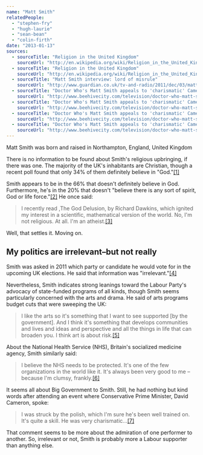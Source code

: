 ```yaml
---
name: "Matt Smith"
relatedPeople:
  - "stephen-fry"
  - "hugh-laurie"
  - "sean-bean"
  - "colin-firth"
date: "2013-01-13"
sources:
  - sourceTitle: "Religion in the United Kingdom"
    sourceUrl: "http://en.wikipedia.org/wiki/Religion_in_the_United_Kingdom#Belief"
  - sourceTitle: "Religion in the United Kingdom"
    sourceUrl: "http://en.wikipedia.org/wiki/Religion_in_the_United_Kingdom#Belief"
  - sourceTitle: "Matt Smith interview: lord of misrule"
    sourceUrl: "http://www.guardian.co.uk/tv-and-radio/2011/dec/03/matt-smith-interview-lord-misrule"
  - sourceTitle: "Doctor Who's Matt Smith appeals to 'charismatic' Cameron to halt Arts cuts"
    sourceUrl: "http://www.beehivecity.com/television/doctor-who-matt-smith-appeals-to-charismatic-cameron-to-reverse-arts-cuts3456780/"
  - sourceTitle: "Doctor Who's Matt Smith appeals to 'charismatic' Cameron to halt Arts cuts"
    sourceUrl: "http://www.beehivecity.com/television/doctor-who-matt-smith-appeals-to-charismatic-cameron-to-reverse-arts-cuts3456780/"
  - sourceTitle: "Doctor Who's Matt Smith appeals to 'charismatic' Cameron to halt Arts cuts"
    sourceUrl: "http://www.beehivecity.com/television/doctor-who-matt-smith-appeals-to-charismatic-cameron-to-reverse-arts-cuts3456780/"
  - sourceTitle: "Doctor Who's Matt Smith appeals to 'charismatic' Cameron to halt Arts cuts"
    sourceUrl: "http://www.beehivecity.com/television/doctor-who-matt-smith-appeals-to-charismatic-cameron-to-reverse-arts-cuts3456780/"
---
```


Matt Smith was born and raised in Northampton, England, United Kingdom

There is no information to be found about Smith's religious upbringing, if there was one. The majority of the UK's inhabitants are Christian, though a recent poll found that only 34% of them definitely believe in "God."<a class="source-citation" href="http://en.wikipedia.org/wiki/Religion_in_the_United_Kingdom#Belief" title="Religion in the United Kingdom">[1]</a>

Smith appears to be in the 66% that doesn't definitely believe in God. Furthermore, he's in the 20% that doesn't "believe there is any sort of spirit, God or life force."<a class="source-citation" href="http://en.wikipedia.org/wiki/Religion_in_the_United_Kingdom#Belief" title="Religion in the United Kingdom">[2]</a> He once said:

>I recently read ,The God Delusion, by Richard Dawkins, which ignited my interest in a scientific, mathematical version of the world. No, I'm not religious. At all. I'm an atheist.<a class="source-citation" href="http://www.guardian.co.uk/tv-and-radio/2011/dec/03/matt-smith-interview-lord-misrule" title="Matt Smith interview: lord of misrule">[3]</a>

Well, that settles it. Moving on.


## My politics are irrelevant–but not really

Smith was asked in 2011 which party or candidate he would vote for in the upcoming UK elections. He said that information was "irrelevant."<a class="source-citation" href="http://www.beehivecity.com/television/doctor-who-matt-smith-appeals-to-charismatic-cameron-to-reverse-arts-cuts3456780/" title="Doctor Who&apos;s Matt Smith appeals to &apos;charismatic&apos; Cameron to halt Arts cuts">[4]</a>

Nevertheless, Smith indicates strong leanings toward the Labour Party's advocacy of state-funded programs of all kinds, though Smith seems particularly concerned with the arts and drama. He said of arts programs budget cuts that were sweeping the UK:

>I like the arts so it's something that I want to see supported [by the government]. And I think it's something that develops communities and lives and ideas and perspective and all the things in life that can broaden you. I think art is about risk.<a class="source-citation" href="http://www.beehivecity.com/television/doctor-who-matt-smith-appeals-to-charismatic-cameron-to-reverse-arts-cuts3456780/" title="Doctor Who&apos;s Matt Smith appeals to &apos;charismatic&apos; Cameron to halt Arts cuts">[5]</a>

About the National Health Service (NHS), Britain's socialized medicine agency, Smith similarly said:

>I believe the NHS needs to be protected. It's one of the few organizations in the world like it. It's always been very good to me – because I'm clumsy, frankly.<a class="source-citation" href="http://www.beehivecity.com/television/doctor-who-matt-smith-appeals-to-charismatic-cameron-to-reverse-arts-cuts3456780/" title="Doctor Who&apos;s Matt Smith appeals to &apos;charismatic&apos; Cameron to halt Arts cuts">[6]</a>

It seems all about Big Government to Smith. Still, he had nothing but kind words after attending an event where Conservative Prime Minister, David Cameron, spoke:

>I was struck by the polish, which I'm sure he's been well trained on. It's quite a skill. He was very charismatic…<a class="source-citation" href="http://www.beehivecity.com/television/doctor-who-matt-smith-appeals-to-charismatic-cameron-to-reverse-arts-cuts3456780/" title="Doctor Who&apos;s Matt Smith appeals to &apos;charismatic&apos; Cameron to halt Arts cuts">[7]</a>

That comment seems to be more about the admiration of one performer to another. So, irrelevant or not, Smith is probably more a Labour supporter than anything else.
